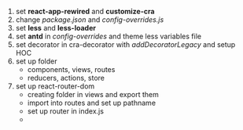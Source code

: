 1. set **react-app-rewired** and **customize-cra**
2. change *package.json* and *config-overrides.js*
3. set **less** and **less-loader**
4. set **antd** in *config-overrides* and theme less variables file
5. set decorator in cra-decorator with *addDecoratorLegacy* and setup HOC
6. set up folder
   * components, views, routes
   * reducers, actions, store
7. set up react-router-dom 
   * creating folder in views and export them 
   * import into routes and set up pathname
   * set up router in index.js
   * 

